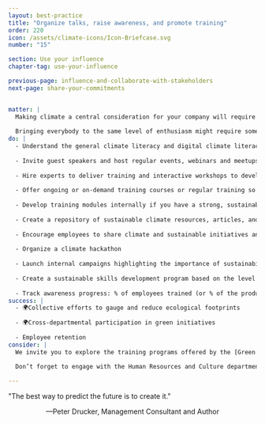 ```yaml
---
layout: best-practice
title: "Organize talks, raise awareness, and promote training"
order: 220
icon: /assets/climate-icons/Icon-Briefcase.svg
number: "15"

section: Use your influence
chapter-tag: use-your-influence

previous-page: influence-and-collaborate-with-stakeholders
next-page: share-your-commitments


matter: |
  Making climate a central consideration for your company will require business-wide support and shared ambition. 
  
  Bringing everybody to the same level of enthusiasm might require some help. Trust that there are plenty of experts and organizations that specialize in just what you need to mobilize your team and are ready to help you inspire motivation. This could be through climate action talks, awareness about sustainable digital, or promoting green IT.
do: |
  - Understand the general climate literacy and digital climate literacy of your organization (e.g. low carbon design, green engineering, sustainable investments)
  
  - Invite guest speakers and host regular events, webinars and meetups on best sustainable and environmental practices (as an organization and for specific job functions such as product managers, designers, etc...)
  
  - Hire experts to deliver training and interactive workshops to develop new skills and empower leadership, your team and internal stakeholders to take climate action
  
  - Offer ongoing or on-demand training courses or regular training so all new and existing employees develop the required skills
  
  - Develop training modules internally if you have a strong, sustainable digital culture
  
  - Create a repository of sustainable climate resources, articles, and best practices (feel free to include us!)
  
  - Encourage employees to share climate and sustainable initiatives and ideas (from your company or seen elsewhere)
  
  - Organize a climate hackathon
  
  - Launch internal campaigns highlighting the importance of sustainability
  
  - Create a sustainable skills development program based on the level of expertise and job function of employees
  
  - Track awareness progress: % of employees trained (or % of the product team trained), adoption and consultation of online resources available, attendance of webinars, talks, and meetups, etc.
success: |
  - 🌍Collective efforts to gauge and reduce ecological footprints
  
  - 🌍Cross-departmental participation in green initiatives
  
  - Employee retention
consider: |
  We invite you to explore the training programs offered by the [Green Software Foundation](https://learn.greensoftware.foundation/) (recommended for engineers) and [Product for Net Zero](https://productfornetzero.com/) (recommended for designers, product managers, and strategists). If you're unsure where to find experts or companies that can provide talks or training, there are several online groups and communities that can guide you in the right direction. Consider joining MCJ, ClimateAction.tech, [Terra.do](http://Terra.do) or Work On Climate, among others.
  
  Don’t forget to engage with the Human Resources and Culture department. They will be instrumental in effectively raising awareness within your organization and creating momentum. We recommend covering various topics for all job functions and asking for feedback to tailor the content and approach. This will help you stay in tune with what people need to improve and have a greater climate impact. Shifting the culture doesn’t happen overnight, but it can be an exciting journey.

---
```


<div class="bigquote">
  <span class="highlight">"The best way to predict the future is to create it."</span>
</div>

<p style="text-align:center;">—Peter Drucker, Management Consultant and Author</p>
